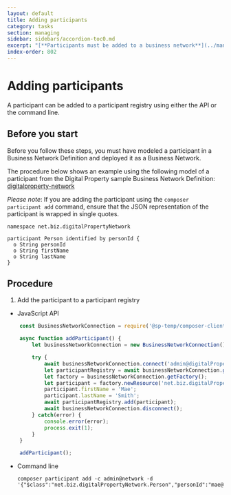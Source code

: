 ```yaml
---
layout: default
title: Adding participants
category: tasks
section: managing
sidebar: sidebars/accordion-toc0.md
excerpt: "[**Participants must be added to a business network**](../managing/participant-add.html) before they can make transactions. Participants can create assets, and also exchange assets with other participants. A participant works with assets by submitting transactions."
index-order: 802
---
```


# Adding participants

A participant can be added to a participant registry using either the API or the command line.

## Before you start

Before you follow these steps, you must have modeled a participant in a Business Network Definition and deployed it as a Business Network.

The procedure below shows an example using the following model of a participant from the Digital Property sample Business Network Definition: [digitalproperty-network](https://www.npmjs.com/package/digitalproperty-network)

*Please note*: If you are adding the participant using the `composer participant add` command, ensure that the JSON representation of the participant is wrapped in single quotes.

```
namespace net.biz.digitalPropertyNetwork

participant Person identified by personId {
  o String personId
  o String firstName
  o String lastName
}
```

## Procedure

1. Add the participant to a participant registry
  * JavaScript API

```javascript
    const BusinessNetworkConnection = require('@sp-temp/composer-client').BusinessNetworkConnection;

    async function addParticipant() {
        let businessNetworkConnection = new BusinessNetworkConnection();

        try {
            await businessNetworkConnection.connect('admin@digitalPropertyNetwork');
            let participantRegistry = await businessNetworkConnection.getParticipantRegistry('net.biz.digitalPropertyNetwork');
            let factory = businessNetworkConnection.getFactory();
            let participant = factory.newResource('net.biz.digitalPropertyNetwork', 'Person', 'mae@biznet.org');
            participant.firstName = 'Mae';
            participant.lastName = 'Smith';
            await participantRegistry.add(participant);
            await businessNetworkConnection.disconnect();
        } catch(error) {
            console.error(error);
            process.exit(1);
        }
    }

    addParticipant();
```

  * Command line

        composer participant add -c admin@network -d '{"$class":"net.biz.digitalPropertyNetwork.Person","personId":"mae@biznet.org","firstName":"Mae","lastName":"Smith"}'
